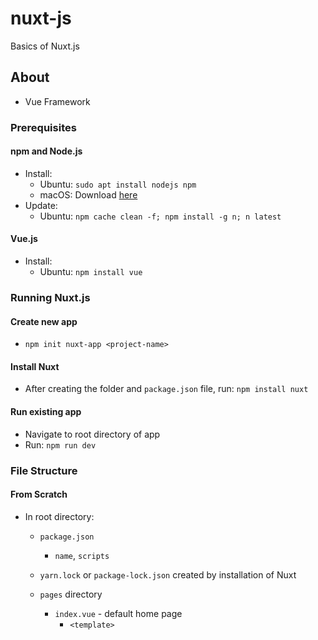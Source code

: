 # nuxt-js
Basics of Nuxt.js

## About
- Vue Framework

### Prerequisites
#### npm and Node.js
- Install:
  - Ubuntu: `sudo apt install nodejs npm`
  - macOS: Download [here](https://nodejs.org)
- Update:
  - Ubuntu: `npm cache clean -f; npm install -g n; n latest`

#### Vue.js
- Install:
  - Ubuntu: `npm install vue`

### Running Nuxt.js
#### Create new app
- `npm init nuxt-app <project-name>`

#### Install Nuxt
- After creating the folder and `package.json` file, run: `npm install nuxt`

#### Run existing app
- Navigate to root directory of app
- Run: `npm run dev`

### File Structure
#### From Scratch
- In root directory:
  - `package.json`
    - `name`, `scripts`
  
  - `yarn.lock` or `package-lock.json` created by installation of Nuxt

  - `pages` directory
    - `index.vue` - default home page
      - `<template>`

